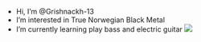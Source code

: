 - Hi, I’m @Grishnackh-13
- I’m interested in True Norwegian Black Metal
- I’m currently learning play bass and electric guitar
  ![](https://media.tenor.com/X8Cp4PuGtAcAAAAC/hi.gif)
